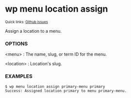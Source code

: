 # wp menu location assign

<small>Quick links: <a href="https://github.com/issues?q=is%3Aopen+label%3Acommand%3Amenu-location-assign+sort%3Aupdated-desc+org%3Awp-cli">Github issues</a></small>

Assign a location to a menu.

### OPTIONS

&lt;menu&gt;
: The name, slug, or term ID for the menu.

&lt;location&gt;
: Location's slug.

### EXAMPLES

    $ wp menu location assign primary-menu primary
    Success: Assigned location primary to menu primary-menu.


